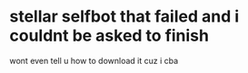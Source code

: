 # stellar selfbot that failed and i couldnt be asked to finish

 wont even tell u how to download it cuz i cba
